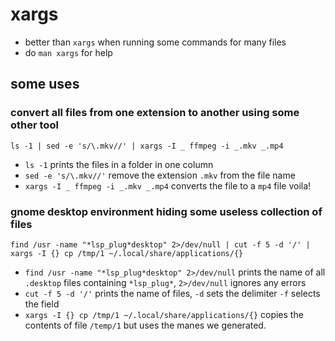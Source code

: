 # xargs

* better than `xargs` when running some commands for many files
* do `man xargs` for help

## some uses

### convert all files from one extension to another using some other tool

`ls -1 | sed -e 's/\.mkv//' | xargs -I _ ffmpeg -i _.mkv _.mp4`

* `ls -1` prints the files in a folder in one column
* `sed -e 's/\.mkv//'` remove the extension `.mkv` from the file name
* `xargs -I _ ffmpeg -i _.mkv _.mp4` converts the file to a `mp4` file voila!

### gnome desktop environment hiding some useless collection of files

`find /usr -name "*lsp_plug*desktop" 2>/dev/null | cut -f 5 -d '/' | xargs -I {} cp /tmp/1 ~/.local/share/applications/{}`

* `find /usr -name "*lsp_plug*desktop" 2>/dev/null` prints the name of all `.desktop` files containing `*lsp_plug*`, `2>/dev/null` ignores any errors
* `cut -f 5 -d '/'` prints the name of files, `-d` sets the delimiter `-f` selects the field
* `xargs -I {} cp /tmp/1 ~/.local/share/applications/{}` copies the contents of file `/temp/1` but uses the manes we generated.

